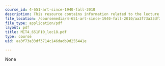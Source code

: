 ```yaml
---
course_id: 4-651-art-since-1940-fall-2010
description: This resource contains information related to the lecture "earthworks."
file_location: /coursemedia/4-651-art-since-1940-fall-2010/aa3f73a33df3714c146dadb9d255441e_MIT4_651F10_lec18.pdf
file_type: application/pdf
layout: pdf
title: MIT4_651F10_lec18.pdf
type: course
uid: aa3f73a33df3714c146dadb9d255441e

---
```

None